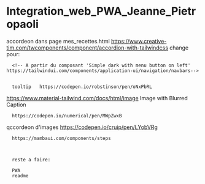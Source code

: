 # Integration_web_PWA_Jeanne_Pietropaoli

accordeon dans page mes_recettes.html https://www.creative-tim.com/twcomponents/component/accordion-with-tailwindcss
 change pour:
    <!-- composant Tailwind de depart: https://www.material-tailwind.com/docs/html/accordion -->

      <!-- A partir du composant 'Simple dark with menu button on left' https://tailwindui.com/components/application-ui/navigation/navbars-->


      tooltip   https://codepen.io/robstinson/pen/oNxPbRL


https://www.material-tailwind.com/docs/html/image Image with Blurred Caption


      https://codepen.io/numerical/pen/MWpZwxB

   qccordeon d'images   https://codepen.io/cruip/pen/LYobVRg


      https://mambaui.com/components/steps



      reste a faire: 

      PWA
      readme